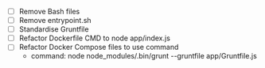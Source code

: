 - [ ] Remove Bash files
- [ ] Remove entrypoint.sh
- [ ] Standardise Gruntfile
- [ ] Refactor Dockerfile CMD to node app/index.js
- [ ] Refactor Docker Compose files to use command 
  - command: node node_modules/.bin/grunt --gruntfile app/Gruntfile.js
